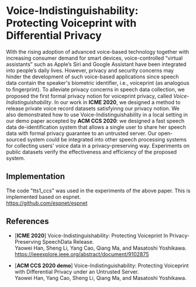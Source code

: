# Voice-Indistinguishability: Protecting Voiceprint with Differential Privacy


With the rising adoption of advanced voice-based technology together with increasing consumer demand for smart devices, voice-controlled “virtual assistants” such as Apple’s Siri and Google Assistant have been integrated into people’s daily lives.
However, privacy and security concerns may hinder the development of such voice-based applications since speech data contain the speaker's biometric identifier, i.e., voiceprint (as analogous to ﬁngerprint).
To alleviate privacy concerns in speech data collection, we proposed the first formal privacy notion for voiceprint privacy, called *Voice-Indistinguishability*.
In our work in **ICME 2020**, we designed a method to release private voice record datasets satisfyinng our privacy notion.
We also demonstrated how to use Voice-Indistinguishability in a local setting in our demo paper accepted by **ACM CCS 2020**:
we designed a fast speech data de-identification system that allows a single user to share her speech data with formal privacy guarantee to an untrusted server.
Our open-sourced system could be integrated into other speech processing systems for collecting users' voice data in a privacy-preserving way.
Experiments on public datasets verify the effectiveness and efficiency of the proposed system.

## Implementation
The code "tts1_ccs" was used in the experiments of the above paper.
This is implemented based on espnet. <br>
https://github.com/espnet/espnet


## References

- [**ICME 2020**] Voice-Indistinguishability: Protecting Voiceprint In Privacy-Preserving SpeechData Release. <br>
Yaowei Han, Sheng Li, Yang Cao, Qiang Ma, and Masatoshi Yoshikawa. <br>
https://ieeexplore.ieee.org/abstract/document/9102875

- [**ACM CCS 2020 demo**] Voice-Indistinguishability: Protecting Voiceprint with Differential Privacy under an Untrusted Server. <br>
Yaowei Han, Yang Cao, Sheng Li, Qiang Ma, and Masatoshi Yoshikawa. <br>

